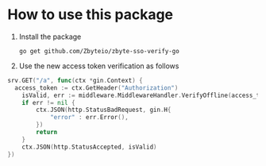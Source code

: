 # How to use this package

1. Install the package
	
	`go get github.com/Zbyteio/zbyte-sso-verify-go`

2. Use the new access token verification as follows
```go
srv.GET("/a", func(ctx *gin.Context) {
  access_token := ctx.GetHeader("Authorization")
	isValid, err := middleware.MiddlewareHandler.VerifyOffline(access_token, "https://dplatdev.zbyte.io/kc")
	if err != nil {
		ctx.JSON(http.StatusBadRequest, gin.H{
			"error" : err.Error(),
		})
		return
	}
	ctx.JSON(http.StatusAccepted, isValid)
})
```